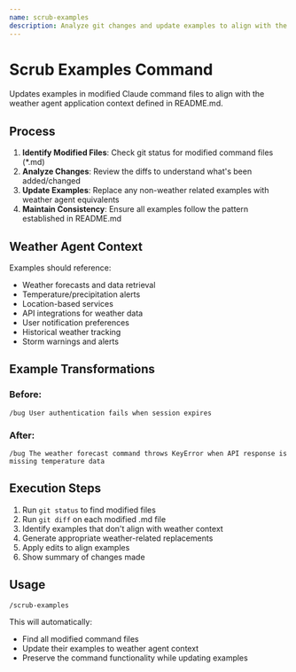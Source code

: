 ```yaml
---
name: scrub-examples
description: Analyze git changes and update examples to align with the weather agent context
---
```


# Scrub Examples Command

Updates examples in modified Claude command files to align with the weather agent application context defined in README.md.

## Process

1. **Identify Modified Files**: Check git status for modified command files (*.md)
2. **Analyze Changes**: Review the diffs to understand what's been added/changed
3. **Update Examples**: Replace any non-weather related examples with weather agent equivalents
4. **Maintain Consistency**: Ensure all examples follow the pattern established in README.md

## Weather Agent Context

Examples should reference:
- Weather forecasts and data retrieval
- Temperature/precipitation alerts
- Location-based services
- API integrations for weather data
- User notification preferences
- Historical weather tracking
- Storm warnings and alerts

## Example Transformations

### Before:
```
/bug User authentication fails when session expires
```

### After:
```
/bug The weather forecast command throws KeyError when API response is missing temperature data
```

## Execution Steps

1. Run `git status` to find modified files
2. Run `git diff` on each modified .md file
3. Identify examples that don't align with weather context
4. Generate appropriate weather-related replacements
5. Apply edits to align examples
6. Show summary of changes made

## Usage

```
/scrub-examples
```

This will automatically:
- Find all modified command files
- Update their examples to weather agent context
- Preserve the command functionality while updating examples